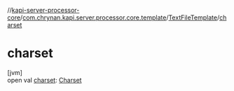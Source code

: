 //[kapi-server-processor-core](../../../index.md)/[com.chrynan.kapi.server.processor.core.template](../index.md)/[TextFileTemplate](index.md)/[charset](charset.md)

# charset

[jvm]\
open val [charset](charset.md): [Charset](https://docs.oracle.com/javase/8/docs/api/java/nio/charset/Charset.html)
